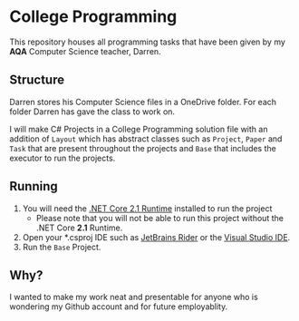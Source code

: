 # College Programming
This repository houses all programming tasks that have been given by my <b>AQA</b> Computer Science teacher, Darren. 
## Structure
Darren stores his Computer Science files in a OneDrive folder. For each folder Darren has gave the class to work on.

I will make C# Projects in a College Programming solution file with an addition of `Layout` which has abstract classes such as `Project`, `Paper` and `Task`  that are present throughout the projects and `Base` that includes the executor to run the projects.
## Running
1. You will need the [.NET Core 2.1 Runtime](https://dotnet.microsoft.com/download/dotnet-core/2.1) installed to run the project
	* Please note that you will not be able to run this project without the .NET Core <b>2.1</b> Runtime.
2. Open your *.csproj IDE such as [JetBrains Rider](https://www.jetbrains.com/rider/) or the [Visual Studio IDE](https://visualstudio.microsoft.com/vs/).
3. Run the `Base` Project.
## Why?
I wanted to make my work neat and presentable for anyone who is wondering my Github account and for future employablity.